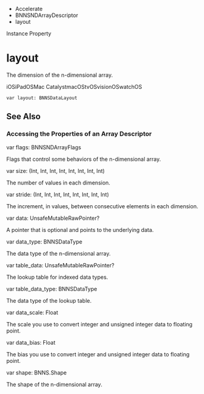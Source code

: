 

- Accelerate
- BNNSNDArrayDescriptor
-  layout 

Instance Property

# layout

The dimension of the n-dimensional array.

iOSiPadOSMac CatalystmacOStvOSvisionOSwatchOS

``` source
var layout: BNNSDataLayout
```

## See Also

### Accessing the Properties of an Array Descriptor

var flags: BNNSNDArrayFlags

Flags that control some behaviors of the n-dimensional array.

var size: (Int, Int, Int, Int, Int, Int, Int, Int)

The number of values in each dimension.

var stride: (Int, Int, Int, Int, Int, Int, Int, Int)

The increment, in values, between consecutive elements in each dimension.

var data: UnsafeMutableRawPointer?

A pointer that is optional and points to the underlying data.

var data_type: BNNSDataType

The data type of the n-dimensional array.

var table_data: UnsafeMutableRawPointer?

The lookup table for indexed data types.

var table_data_type: BNNSDataType

The data type of the lookup table.

var data_scale: Float

The scale you use to convert integer and unsigned integer data to floating point.

var data_bias: Float

The bias you use to convert integer and unsigned integer data to floating point.

var shape: BNNS.Shape

The shape of the n-dimensional array.

